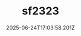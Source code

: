 ---
title: sf2323
level: Średni
slug: sf2323
recomended: true
category: dania-miesne
calories: '1222'
protein: '33'
fat: '5'
carbs: '122'
fiber: '25'
time: ' 1 godzina'
image: /images/recipes/dania-miesne/sf2323/hero_sf2323_23340663-v-1500x1500.webp
description: fsffd
ingredients:
  - dfdf
  - dfdf
steps:
  - title: ''
    description: []
    image: null
date: '2025-06-24T17:03:58.201Z'
---
